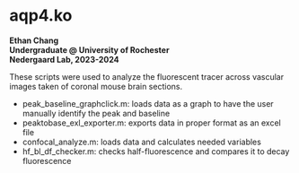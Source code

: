 # aqp4.ko
<b>Ethan Chang</b><br>
<b>Undergraduate @ University of Rochester</b><br>
<b>Nedergaard Lab, 2023-2024</b><br>

These scripts were used to analyze the fluorescent tracer across vascular images taken of coronal mouse brain sections. 

- peak_baseline_graphclick.m: loads data as a graph to have the user manually identify the peak and baseline
- peaktobase_exl_exporter.m: exports data in proper format as an excel file
- confocal_analyze.m: loads data and calculates needed variables
- hf_bl_df_checker.m: checks half-fluorescence and compares it to decay fluorescence 
